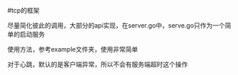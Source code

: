 #tcp的框架

尽量简化彼此的调用，大部分的api实现，在server.go中，serve.go只作为一个简单的启动服务

使用方法，参考example文件夹，使用非常简单

对于心跳，默认的是客户端异常，所以不会有服务端超时这个操作